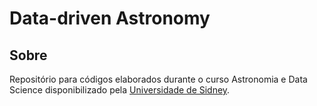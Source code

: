 # Data-driven Astronomy

## Sobre
Repositório para códigos elaborados durante o curso Astronomia e Data Science disponibilizado pela [Universidade de Sidney](https://www.sydney.edu.au/).